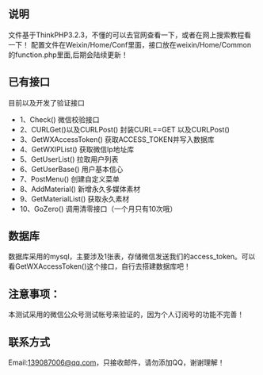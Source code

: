 ﻿
## 说明

文件基于ThinkPHP3.2.3，不懂的可以去官网查看一下，或者在网上搜索教程看一下！
配置文件在Weixin/Home/Conf里面，接口放在weixin/Home/Common 的function.php里面,后期会陆续更新！

## 已有接口

目前以及开发了验证接口

*  1、Check() 微信校验接口
*  2、CURLGet()以及CURLPost() 封装CURL==GET 以及CURLPost()
*  3、GetWXAccessToken() 获取ACCESS_TOKEN并写入数据库
*  4、GetWXIPList() 获取微信Ip地址库
*  5、GetUserList() 拉取用户列表
*  6、GetUserBase() 用户基本信心
*  7、PostMenu() 创建自定义菜单
*  8、AddMaterial() 新增永久多媒体素材
*  9、GetMaterialList() 获取永久素材
*  10、GoZero() 调用清零接口（一个月只有10次哦）

## 数据库

数据库采用的mysql，主要涉及1张表，存储微信发送我们的access_token。可以看GetWXAccessToken()这个接口，自行去搭建数据库吧！

## 注意事项：

本测试采用的微信公众号测试帐号来验证的，因为个人订阅号的功能不完善！

## 联系方式

Email:139087006@qq.com，只接收邮件，请勿添加QQ，谢谢理解！